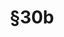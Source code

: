 ---
title: "§30b"
draft: false
exceptions:
- info53l
memberstates:
- CZ
score: 3
compensation:
- 
remarks: |
 


link: "http://www.zakonyprolidi.cz/cs/2000-121#p30b"
---
